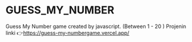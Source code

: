# GUESS_MY_NUMBER
Guess My Number game created by javascript. (Between 1 - 20 )
Projenin linki 👉https://guess-my-numbergame.vercel.app/
